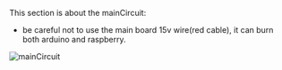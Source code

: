 This section is about the mainCircuit:

   * be careful not to use the main board 15v wire(red cable), it can burn both arduino and raspberry.
   
   
   ![mainCircuit](https://github.com/CaioslppUO/Agrobot/blob/master/pictures/circuits/mainCircuit/mainCircuit.png)
